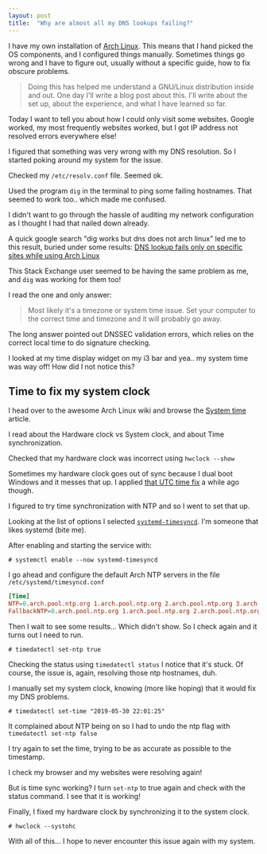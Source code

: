 ```yaml
---
layout: post
title:  "Why are almost all my DNS lookups failing?"
---
```


I have my own installation of [Arch Linux](https://www.archlinux.org). 
This means that I hand picked the OS components, and I configured things manually. Sometimes things go wrong and I have to figure out, usually without a specific guide, how to fix obscure problems. 

> Doing this has helped me understand a GNU/Linux distribution inside and out. One day I'll write a blog post about this. I'll write about the set up, about the experience, and what I have learned so far.

Today I want to tell you about how I could only visit some websites. Google worked, my most frequently websites worked, but I got IP address not resolved errors everywhere else!

I figured that something was very wrong with my DNS resolution. So I started poking around my system for the issue.

Checked my `/etc/resolv.conf` file. Seemed ok.

Used the program `dig` in the terminal to ping some failing hostnames. That seemed to work too.. which made me confused.

I didn't want to go through the hassle of auditing my network configuration as I thought I had that nailed down already.

A quick google search "dig works but dns does not arch linux" led me to this result, buried under some results: [DNS lookup fails only on specific sites while using Arch Linux](https://superuser.com/questions/1366094/dns-lookup-fails-only-on-specific-sites-while-using-arch-linux)

This Stack Exchange user seemed to be having the same problem as me, and `dig` was working for them too!

I read the one and only answer:
> Most likely it's a timezone or system time issue. Set your computer to the correct time and timezone and it will probably go away.

The long answer pointed out DNSSEC validation errors, which relies on the correct local time to do signature checking.

I looked at my time display widget on my i3 bar and yea.. my system time was way off! How did I not notice this?

## Time to fix my system clock

I head over to the awesome Arch Linux wiki and browse the [System time](https://wiki.archlinux.org/index.php/System_time) article.

I read about the Hardware clock vs System clock, and about Time synchronization.

Checked that my hardware clock was incorrect using `hwclock --show`

Sometimes my hardware clock goes out of sync because I dual boot Windows and it messes that up. I applied [that UTC time fix](https://wiki.archlinux.org/index.php/System_time#UTC_in_Windows) a while ago though.

I figured to try time synchronization with NTP and so I went to set that up.

Looking at the list of options I selected [`systemd-timesyncd`](https://wiki.archlinux.org/index.php/Systemd-timesyncd). I'm someone that likes systemd (bite me).

After enabling and starting the service with:
```
# systemctl enable --now systemd-timesyncd
```

I go ahead and configure the default Arch NTP servers in the file `/etc/systemd/timesyncd.conf`

```conf
[Time]
NTP=0.arch.pool.ntp.org 1.arch.pool.ntp.org 2.arch.pool.ntp.org 3.arch.pool.ntp.org
FallbackNTP=0.arch.pool.ntp.org 1.arch.pool.ntp.org 2.arch.pool.ntp.org 3.arch.pool.ntp.org
```

Then I wait to see some results... Which didn't show. So I check again and it turns out I need to run.

```
# timedatectl set-ntp true
```

Checking the status using `timedatectl status` I notice that it's stuck. Of course, the issue is, again, resolving those ntp hostnames, duh.

I manually set my system clock, knowing (more like hoping) that it would fix my DNS problems.

```
# timedatectl set-time "2019-05-30 22:01:25"
```

It complained about NTP being on so I had to undo the ntp flag with `timedatectl set-ntp false`

I try again to set the time, trying to be as accurate as possible to the timestamp.

I check my browser and my websites were resolving again!

But is time sync working? I turn `set-ntp` to true again and check with the status command. I see that it is working!

Finally, I fixed my hardware clock by synchronizing it to the system clock.

```
# hwclock --systohc
```

With all of this... I hope to never encounter this issue again with my system.
